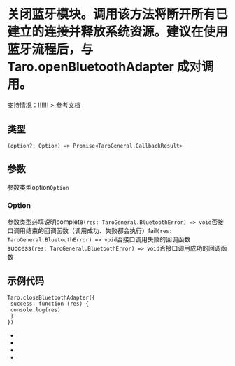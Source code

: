 # 关闭蓝牙模块。调用该方法将断开所有已建立的连接并释放系统资源。建议在使用蓝牙流程后，与 Taro.openBluetoothAdapter 成对调用。
支持情况：!!!!!!
[> 参考文档
](https://developers.weixin.qq.com/miniprogram/dev/api/device/bluetooth/wx.closeBluetoothAdapter.html)
## 类型[​](closeBluetoothAdapter.html#类型)
```tsx
(option?: Option) => Promise<TaroGeneral.CallbackResult>
```

## 参数[​](closeBluetoothAdapter.html#参数)
参数类型option`Option`
### Option[​](closeBluetoothAdapter.html#option)
参数类型必填说明complete`(res: TaroGeneral.BluetoothError) => void`否接口调用结束的回调函数（调用成功、失败都会执行）fail`(res: TaroGeneral.BluetoothError) => void`否接口调用失败的回调函数success`(res: TaroGeneral.BluetoothError) => void`否接口调用成功的回调函数
## 示例代码[​](closeBluetoothAdapter.html#示例代码)
```tsx
Taro.closeBluetoothAdapter({
 success: function (res) {
 console.log(res)
 }
})
```

- 
- 

- 

-
